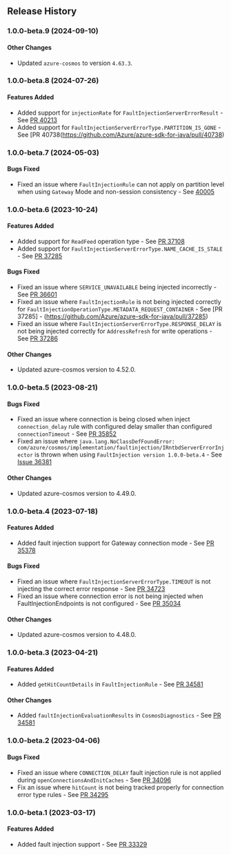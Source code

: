 ## Release History

### 1.0.0-beta.9 (2024-09-10)

#### Other Changes
* Updated `azure-cosmos` to version `4.63.3`.

### 1.0.0-beta.8 (2024-07-26)

#### Features Added
* Added support for `injectionRate` for `FaultInjectionServerErrorResult` - See [PR 40213](https://github.com/Azure/azure-sdk-for-java/pull/40213)
* Added support for `FaultInjectionServerErrorType.PARTITION_IS_GONE` - See [PR 40738(https://github.com/Azure/azure-sdk-for-java/pull/40738)

### 1.0.0-beta.7 (2024-05-03)

#### Bugs Fixed
* Fixed an issue where `FaultInjectionRule` can not apply on partition level when using `Gateway` Mode and non-session consistency - See [40005](https://github.com/Azure/azure-sdk-for-java/pull/40005)

### 1.0.0-beta.6 (2023-10-24)
#### Features Added
* Added support for `ReadFeed` operation type - See [PR 37108](https://github.com/Azure/azure-sdk-for-java/pull/37108)
* Added support for `FaultInjectionServerErrorType.NAME_CACHE_IS_STALE` - See [PR 37285](https://github.com/Azure/azure-sdk-for-java/pull/37285)

#### Bugs Fixed
* Fixed an issue where `SERVICE_UNAVAILABLE` being injected incorrectly - See [PR 36601](https://github.com/Azure/azure-sdk-for-java/pull/36601)
* Fixed an issue where `FaultInjectionRule` is not being injected correctly for `FaultInjectionOperationType.METADATA_REQUEST_CONTAINER` - See [PR 37285] - (https://github.com/Azure/azure-sdk-for-java/pull/37285)
* Fixed an issue where `FaultInjectionServerErrorType.RESPONSE_DELAY` is not being injected correctly for `AddressRefresh` for write operations - See [PR 37286](https://github.com/Azure/azure-sdk-for-java/pull/37286)

#### Other Changes
* Updated azure-cosmos version to 4.52.0.

### 1.0.0-beta.5 (2023-08-21)
#### Bugs Fixed
* Fixed an issue where connection is being closed when inject `connection_delay` rule with configured delay smaller than configured `connectionTimeout` - See [PR 35852](https://github.com/Azure/azure-sdk-for-java/pull/35852)
* Fixed an issue where `java.lang.NoClassDefFoundError: com/azure/cosmos/implementation/faultinjection/IRntbdServerErrorInjector` is thrown when using `FaultInjection version 1.0.0-beta.4` - See [Issue 36381](https://github.com/Azure/azure-sdk-for-java/issues/36381)

#### Other Changes
* Updated azure-cosmos version to 4.49.0.

### 1.0.0-beta.4 (2023-07-18)
#### Features Added
* Added fault injection support for Gateway connection mode - See [PR 35378](https://github.com/Azure/azure-sdk-for-java/pull/35378)

#### Bugs Fixed
* Fixed an issue where `FaultInjectionServerErrorType.TIMEOUT` is not injecting the correct error response - See [PR 34723](https://github.com/Azure/azure-sdk-for-java/pull/34723)
* Fixed an issue where connection error is not being injected when FaultInjectionEndpoints is not configured - See [PR 35034](https://github.com/Azure/azure-sdk-for-java/pull/35034)

#### Other Changes
* Updated azure-cosmos version to 4.48.0.

### 1.0.0-beta.3 (2023-04-21)
#### Features Added
* Added `getHitCountDetails` in `FaultInjectionRule` - See [PR 34581](https://github.com/Azure/azure-sdk-for-java/pull/34581)

#### Other Changes
* Added `faultInjectionEvaluationResults` in `CosmosDiagnostics` - See [PR 34581](https://github.com/Azure/azure-sdk-for-java/pull/34581)

### 1.0.0-beta.2 (2023-04-06)
#### Bugs Fixed
* Fixed an issue where `CONNECTION_DELAY` fault injection rule is not applied during `openConnectionsAndInitCaches` - See [PR 34096](https://github.com/Azure/azure-sdk-for-java/pull/34096)
* Fix an issue where `hitCount` is not being tracked properly for connection error type rules - See [PR 34295](https://github.com/Azure/azure-sdk-for-java/pull/34295)

### 1.0.0-beta.1 (2023-03-17)
#### Features Added
* Added fault injection support - See [PR 33329](https://github.com/Azure/azure-sdk-for-java/pull/33329) 

